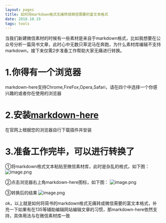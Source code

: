 ```yaml
---
layout: pages
title: 如何将markdown格式无痛转成微信需要的富文本格式
date: 2018.10.19
tags: tools
---
```


当我们新建微信素材的时候有一些素材是来自于markdown格式，比如我想要在公众号分析一篇简书文章，此时心中无数只草泥马在奔跑，为什么素材库编辑不支持markdown，接下来仅需2步准备工作帮助大家无痛进行转换。

# 1.你得有一个浏览器
markdown-here支持Chrome,FireFox,Opera,Safari，请在四个中选择一个你感兴趣的或者你在使用的浏览器
# 2.安装[markdown-here](https://markdown-here.com/)
在官网上根据您的浏览器自行下载插件并安装
# 3.准备工作完毕，可以进行转换了

①将markdown格式文本粘贴至微信素材库，此时是杂乱的格式，如下图：
![image.png](https://oopstorm.github.io/img/markdownhere/img1.png)

②点击浏览器右上角markdown-here图标，如下图：
![image.png](https://oopstorm.github.io/img/markdownhere/img2.png)

③转换后的结果
![image.png](https://oopstorm.github.io/img/markdownhere/img3.png)

ok，以上就是如何将简书的markdown格式无痛转成微信需要的富文本格式，补充一下如果有在135等辅助编辑网站编辑文章的习惯，那markdown-here依然支持，具体用法与在微信素材库一致

